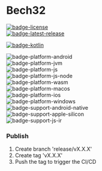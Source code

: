 
# Bech32
[![badge-license]][url-license]  
[![badge-latest-release]][url-latest-release]

[![badge-kotlin]][url-kotlin]

![badge-platform-android]  
![badge-platform-jvm]  
![badge-platform-js]  
![badge-platform-js-node]  
![badge-platform-wasm]  
![badge-platform-macos]  
![badge-platform-ios]  
![badge-platform-windows]  
![badge-support-android-native]  
![badge-support-apple-silicon]  
![badge-support-js-ir]

### Publish
1. Create branch 'release/vX.X.X'
2. Create tag 'vX.X.X'
3. Push the tag to trigger the CI/CD

<!-- TAG_VERSION -->  
[badge-latest-release]: https://img.shields.io/badge/latest--release-0.0.1-blue.svg?style=flat
[badge-license]: https://img.shields.io/badge/license-Apache%20License%202.0-blue.svg?style=flat

<!-- TAG_DEPENDENCIES -->  
[badge-kotlin]: https://img.shields.io/badge/kotlin-1.9.22-blue.svg?logo=kotlin

<!-- TAG_PLATFORMS -->  
[badge-platform-android]: http://img.shields.io/badge/-android-6EDB8D.svg?style=flat
[badge-platform-jvm]: http://img.shields.io/badge/-jvm-DB413D.svg?style=flat
[badge-platform-js]: http://img.shields.io/badge/-js-F8DB5D.svg?style=flat
[badge-platform-js-node]: https://img.shields.io/badge/-nodejs-68a063.svg?style=flat
[badge-platform-linux]: http://img.shields.io/badge/-linux-2D3F6C.svg?style=flat
[badge-platform-macos]: http://img.shields.io/badge/-macos-111111.svg?style=flat
[badge-platform-ios]: http://img.shields.io/badge/-ios-CDCDCD.svg?style=flat
[badge-platform-tvos]: http://img.shields.io/badge/-tvos-808080.svg?style=flat
[badge-platform-watchos]: http://img.shields.io/badge/-watchos-C0C0C0.svg?style=flat
[badge-platform-wasm]: https://img.shields.io/badge/-wasm-624FE8.svg?style=flat
[badge-platform-windows]: http://img.shields.io/badge/-windows-4D76CD.svg?style=flat
[badge-support-android-native]: http://img.shields.io/badge/support-[AndroidNative]-6EDB8D.svg?style=flat
[badge-support-apple-silicon]: http://img.shields.io/badge/support-[AppleSilicon]-43BBFF.svg?style=flat
[badge-support-js-ir]: https://img.shields.io/badge/support-[js--IR]-AAC4E0.svg?style=flat
[badge-support-linux-arm]: http://img.shields.io/badge/support-[LinuxArm]-2D3F6C.svg?style=flat
[badge-support-linux-mips]: http://img.shields.io/badge/support-[LinuxMIPS]-2D3F6C.svg?style=flat

[url-latest-release]: https://github.com/KryptonReborn/kotlin-bech32/releases
[url-license]: https://www.apache.org/licenses/LICENSE-2.0.txt
[url-kotlin]: https://kotlinlang.org  